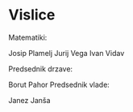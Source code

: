 # Vislice

Matematiki:

Josip Plamelj
Jurij Vega
Ivan Vidav

Predsednik drzave:

Borut Pahor
Predsednik vlade:

Janez Janša
